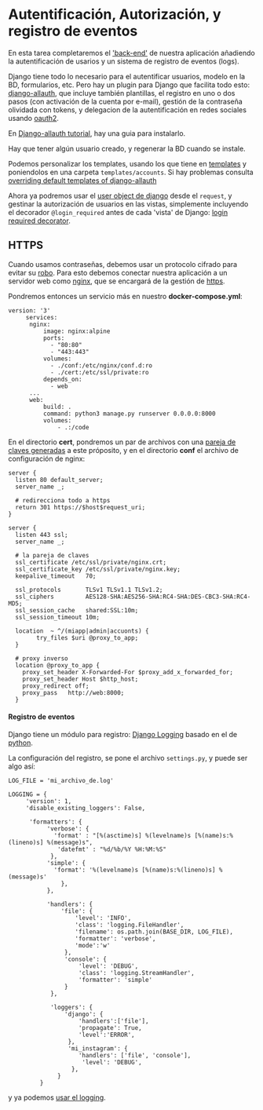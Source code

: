 # Autentificación, Autorización, y registro de eventos

En esta tarea completaremos el ['back-end'](https://en.wikipedia.org/wiki/Front_and_back_ends) de nuestra aplicación añadiendo la autentificación de usarios y un sistema de registro de eventos (logs).

Django tiene todo lo necesario para el autentificar usuarios, modelo en la BD, formularios, etc. Pero hay un plugin para Django que facilita todo esto: [django-allauth](https://www.intenct.nl/projects/django-allauth/), que incluye también plantillas, el registro en uno o dos pasos (con activación de la cuenta por e-mail), gestión de la contraseña olividada con tokens, y delegacion de la autentificación en redes sociales usando [oauth2](https://solidgeargroup.com/oauth2-protocolo-de-autorizacion?lang=es).

En [Django-allauth tutorial](https://wsvincent.com/django-allauth-tutorial/), hay una guia para instalarlo.

Hay que tener algún usuario creado, y regenerar la BD cuando se instale.

Podemos personalizar los templates, usando los que tiene en [templates](https://github.com/pennersr/django-allauth/tree/master/allauth/templates/account) y poniendolos en una carpeta `templates/accounts`. Si hay problemas consulta [overriding default templates of django-allauth](https://stackoverflow.com/questions/9437545/overriding-default-templates-of-django-allauth)

Ahora ya podremos usar el [user object de django](https://docs.djangoproject.com/en/2.2/topics/auth/default/) desde el `request`, y gestinar la autorización de usuarios en las vistas, simplemente incluyendo el decorador `@login_required` antes de cada 'vista' de Django: [login required decorator](https://docs.djangoproject.com/en/2.2/topics/auth/default/#the-login-required-decorator).

## HTTPS

Cuando usamos contraseñas, debemos usar un protocolo cifrado para evitar su [robo](https://en.wikipedia.org/wiki/Session_hijacking). Para esto debemos conectar nuestra aplicación a un servidor web como [nginx](https://nginx.org/en/), que se encargará de la gestión de [https](https://nginx.org/en/docs/http/configuring_https_servers.html).

Pondremos entonces un servicio más en nuestro **docker-compose.yml**:

    version: '3'
    	 services:
    	  nginx:
    	  	  image: nginx:alpine
    		  ports:
    		  	- "80:80"
    			- "443:443"
    		  volumes:
    		  	- ./conf:/etc/nginx/conf.d:ro
    			- ./cert:/etc/ssl/private:ro
    		  depends_on:
    		    - web
    	  ...
    	  web:
    		  build: .
    		  command: python3 manage.py runserver 0.0.0.0:8000
    		  volumes:
    			  - .:/code

En el directorio **cert**, pondremos un par de archivos con una [pareja de claves generadas](https://www.digitalocean.com/community/tutorials/how-to-create-a-self-signed-ssl-certificate-for-nginx-in-ubuntu-18-04) a este próposito, y en el directorio **conf** el archivo de configuración de nginx:

    server {
      listen 80 default_server;
      server_name _;

      # redirecciona todo a https
      return 301 https://$host$request_uri;
    }

    server {
      listen 443 ssl;
      server_name _;

      # la pareja de claves
      ssl_certificate /etc/ssl/private/nginx.crt;
      ssl_certificate_key /etc/ssl/private/nginx.key;
      keepalive_timeout   70;

      ssl_protocols       TLSv1 TLSv1.1 TLSv1.2;
      ssl_ciphers         AES128-SHA:AES256-SHA:RC4-SHA:DES-CBC3-SHA:RC4-MD5;
      ssl_session_cache   shared:SSL:10m;
      ssl_session_timeout 10m;

      location  ~ ^/(miapp|admin|accuonts) {
    		try_files $uri @proxy_to_app;
      }

      # proxy inverso
      location @proxy_to_app {
    	proxy_set_header X-Forwarded-For $proxy_add_x_forwarded_for;
    	proxy_set_header Host $http_host;
    	proxy_redirect off;
    	proxy_pass   http://web:8000;
      }

#### Registro de eventos

Django tiene un módulo para registro: [Django Logging](https://docs.djangoproject.com/en/2.2/topics/logging/) basado en el de [python](https://docs.python.org/3.6/library/logging.html).

La configuración del registro, se pone el archivo `settings.py`, y puede ser algo así:

    LOG_FILE = 'mi_archivo_de.log'

    LOGGING = {
    	 'version': 1,
    	 'disable_existing_loggers': False,

    	  'formatters': {
    	       'verbose': {
                 'format' : "[%(asctime)s] %(levelname)s [%(name)s:%(lineno)s] %(message)s",
                  'datefmt' : "%d/%b/%Y %H:%M:%S"
    	        },
               'simple': {
                 'format': '%(levelname)s [%(name)s:%(lineno)s] %(message)s'
    	           },
    	       },

    	       'handlers': {
    	           'file': {
    	               'level': 'INFO',
    	               'class': 'logging.FileHandler',
    	               'filename': os.path.join(BASE_DIR, LOG_FILE),
    	               'formatter': 'verbose',
    	               'mode':'w'
    	            },
    	            'console': {
    	                'level': 'DEBUG',
    	                'class': 'logging.StreamHandler',
    	                'formatter': 'simple'
    	            }
    	        },

    	        'loggers': {
    	            'django': {
    	                'handlers':['file'],
    	                'propagate': True,
    	                'level':'ERROR',
    	             },
    	             'mi_instagram': {
    	                'handlers': ['file', 'console'],
    	                 'level': 'DEBUG',
    	              },
    	          }
    	     }

y ya podemos [usar el logging](https://lincolnloop.com/blog/django-logging-right-way/).
